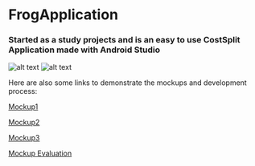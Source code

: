 # FrogApplication
### Started as a study projects and is an easy to use CostSplit Application made with Android Studio


![alt text][proto1]
![alt text][proto2]

[proto1]: http://wwwlab.cs.univie.ac.at/~weinbachea88/FrogApplication/FrogCostSplit%20Prototype%201.png
 "CostSplit Prototype 1"

[proto2]: http://wwwlab.cs.univie.ac.at/~weinbachea88/FrogApplication/FrogCostSplit%20Prototype%202.png
 "CostSplit Prototype 2"
 
 Here are also some links to demonstrate the mockups and development process:
 
 [Mockup1](http://wwwlab.cs.univie.ac.at/~weinbachea88/FrogApplication/FrogCostSplit%20Workflow%201.png)
 
 [Mockup2](http://wwwlab.cs.univie.ac.at/~weinbachea88/FrogApplication/FrogCostSplit%20Workflow%202.png)
 
 [Mockup3](http://wwwlab.cs.univie.ac.at/~weinbachea88/FrogApplication/FrogCostSplit%20Workflow%203.png)
 
 [Mockup Evaluation](http://wwwlab.cs.univie.ac.at/~weinbachea88/FrogApplication/Frog%20Application%20Mockup%20Evaluation.pdf)
